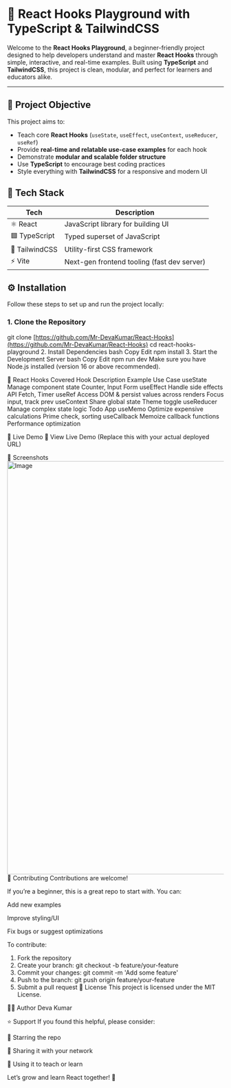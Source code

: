# 🚀 React Hooks Playground with TypeScript & TailwindCSS

Welcome to the **React Hooks Playground**, a beginner-friendly project designed to help developers understand and master **React Hooks** through simple, interactive, and real-time examples. Built using **TypeScript** and **TailwindCSS**, this project is clean, modular, and perfect for learners and educators alike.

---

## 🧠 Project Objective

This project aims to:

- Teach core **React Hooks** (`useState`, `useEffect`, `useContext`, `useReducer`, `useRef`)
- Provide **real-time and relatable use-case examples** for each hook
- Demonstrate **modular and scalable folder structure**
- Use **TypeScript** to encourage best coding practices
- Style everything with **TailwindCSS** for a responsive and modern UI


## 🔧 Tech Stack

| Tech         | Description                                  |
|--------------|----------------------------------------------|
| ⚛️ React      | JavaScript library for building UI           |
| 🟦 TypeScript  | Typed superset of JavaScript                 |
| 🎨 TailwindCSS| Utility-first CSS framework                  |
| ⚡ Vite       | Next-gen frontend tooling (fast dev server)  |


## ⚙️ Installation

Follow these steps to set up and run the project locally:

### 1. Clone the Repository

git clone [https://github.com/Mr-DevaKumar/React-Hooks](https://github.com/Mr-DevaKumar/React-Hooks)
cd react-hooks-playground
2. Install Dependencies
bash
Copy
Edit
npm install
3. Start the Development Server
bash
Copy
Edit
npm run dev
Make sure you have Node.js installed (version 16 or above recommended).

🧪 React Hooks Covered
Hook	Description	Example Use Case
useState	Manage component state	Counter, Input Form
useEffect	Handle side effects	API Fetch, Timer
useRef	Access DOM & persist values across renders	Focus input, track prev
useContext	Share global state	Theme toggle
useReducer	Manage complex state logic	Todo App
useMemo	Optimize expensive calculations	Prime check, sorting
useCallback	Memoize callback functions	Performance optimization

🌈 Live Demo
🚀 View Live Demo
(Replace this with your actual deployed URL)

📸 Screenshots
<img width="1919" height="962" alt="Image" src="https://github.com/user-attachments/assets/717c2ca6-c01b-4907-9804-952e87a6242b" />
🤝 Contributing
Contributions are welcome!

If you’re a beginner, this is a great repo to start with. You can:

Add new examples

Improve styling/UI

Fix bugs or suggest optimizations

To contribute:

1. Fork the repository
2. Create your branch: git checkout -b feature/your-feature
3. Commit your changes: git commit -m 'Add some feature'
4. Push to the branch: git push origin feature/your-feature
5. Submit a pull request
📜 License
This project is licensed under the MIT License.

🙋‍♂️ Author
Deva Kumar

⭐ Support
If you found this helpful, please consider:

🌟 Starring the repo

🔁 Sharing it with your network

🧠 Using it to teach or learn

Let’s grow and learn React together! 💙
